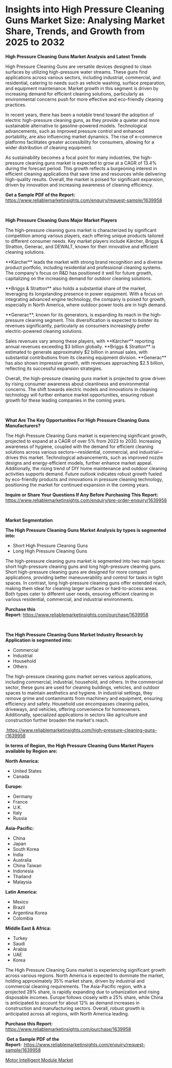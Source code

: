<p><h1>Insights into High Pressure Cleaning Guns Market Size: Analysing Market Share, Trends, and Growth from 2025 to 2032</h1></p><p><strong>High Pressure Cleaning Guns Market Analysis and Latest Trends</strong></p>
<p><p>High Pressure Cleaning Guns are versatile devices designed to clean surfaces by utilizing high-pressure water streams. These guns find applications across various sectors, including industrial, commercial, and residential, catering to needs such as vehicle washing, surface preparation, and equipment maintenance. Market growth in this segment is driven by increasing demand for efficient cleaning solutions, particularly as environmental concerns push for more effective and eco-friendly cleaning practices.</p><p>In recent years, there has been a notable trend toward the adoption of electric high-pressure cleaning guns, as they provide a quieter and more sustainable alternative to gasoline-powered models. Technological advancements, such as improved pressure control and enhanced portability, are also influencing market dynamics. The rise of e-commerce platforms facilitates greater accessibility for consumers, allowing for a wider distribution of cleaning equipment.</p><p>As sustainability becomes a focal point for many industries, the high-pressure cleaning guns market is expected to grow at a CAGR of 13.4% during the forecast period. This growth reflects a burgeoning interest in efficient cleaning applications that save time and resources while delivering high-quality results. Overall, the market is poised for significant expansion, driven by innovation and increasing awareness of cleaning efficiency.</p></p>
<p><strong>Get a Sample PDF of the Report:&nbsp;</strong> <a href="https://www.reliablemarketinsights.com/enquiry/request-sample/1639958?utm_campaign=2177&utm_medium=2&utm_source=Github&utm_content=ia&utm_term=11042025&utm_id=high-pressure-cleaning-guns">https://www.reliablemarketinsights.com/enquiry/request-sample/1639958</a></p>
<p>&nbsp;</p>
<p><strong>High Pressure Cleaning Guns Major Market Players</strong></p>
<p><p>The high-pressure cleaning guns market is characterized by significant competition among various players, each offering unique products tailored to different consumer needs. Key market players include Kärcher, Briggs & Stratton, Generac, and DEWALT, known for their innovative and efficient cleaning solutions.</p><p>**Kärcher** leads the market with strong brand recognition and a diverse product portfolio, including residential and professional cleaning systems. The company's focus on R&D has positioned it well for future growth, capitalizing on the increasing demand for outdoor cleaning solutions.</p><p>**Briggs & Stratton** also holds a substantial share of the market, leveraging its longstanding presence in power equipment. With a focus on integrating advanced engine technology, the company is poised for growth, especially in North America, where outdoor power tools are in high demand.</p><p>**Generac**, known for its generators, is expanding its reach in the high-pressure cleaning segment. This diversification is expected to bolster its revenues significantly, particularly as consumers increasingly prefer electric-powered cleaning solutions.</p><p>Sales revenues vary among these players, with **Kärcher** reporting annual revenues exceeding $3 billion globally. **Briggs & Stratton** is estimated to generate approximately $2 billion in annual sales, with substantial contributions from its cleaning equipment division. **Generac** has also shown impressive growth, with revenues approaching $2.5 billion, reflecting its successful expansion strategies.</p><p>Overall, the high-pressure cleaning guns market is projected to grow driven by rising consumer awareness about cleanliness and environmental concerns. The shift towards electric models and innovations in cleaning technology will further enhance market opportunities, ensuring robust growth for these leading companies in the coming years.</p></p>
<p>&nbsp;</p>
<p><strong>What Are The Key Opportunities For High Pressure Cleaning Guns Manufacturers?</strong></p>
<p><p>The High Pressure Cleaning Guns market is experiencing significant growth, projected to expand at a CAGR of over 5% from 2023 to 2030. Increasing awareness of hygiene, coupled with the demand for efficient cleaning solutions across various sectors—residential, commercial, and industrial—drives this market. Technological advancements, such as improved nozzle designs and energy-efficient models, further enhance market appeal. Additionally, the rising trend of DIY home maintenance and outdoor cleaning activities supports demand. Future outlook indicates robust growth fueled by eco-friendly products and innovations in pressure cleaning technology, positioning the market for continued expansion in the coming years.</p></p>
<p><strong>Inquire or Share Your Questions If Any Before Purchasing This Report:</strong> <a href="https://www.reliablemarketinsights.com/enquiry/pre-order-enquiry/1639958?utm_campaign=2177&utm_medium=2&utm_source=Github&utm_content=ia&utm_term=11042025&utm_id=high-pressure-cleaning-guns">https://www.reliablemarketinsights.com/enquiry/pre-order-enquiry/1639958</a></p>
<p>&nbsp;</p>
<p><strong>Market Segmentation</strong></p>
<p><strong>The High Pressure Cleaning Guns Market Analysis by types is segmented into:</strong></p>
<p><ul><li>Short High Pressure Cleaning Guns</li><li>Long High Pressure Cleaning Guns</li></ul></p>
<p><p>The high-pressure cleaning guns market is segmented into two main types: short high-pressure cleaning guns and long high-pressure cleaning guns. Short high-pressure cleaning guns are designed for more compact applications, providing better maneuverability and control for tasks in tight spaces. In contrast, long high-pressure cleaning guns offer extended reach, making them ideal for cleaning larger surfaces or hard-to-access areas. Both types cater to different user needs, ensuring efficient cleaning in various residential, commercial, and industrial environments.</p></p>
<p><strong>Purchase this Report:&nbsp;</strong><a href="https://www.reliablemarketinsights.com/purchase/1639958?utm_campaign=2177&utm_medium=2&utm_source=Github&utm_content=ia&utm_term=11042025&utm_id=high-pressure-cleaning-guns">https://www.reliablemarketinsights.com/purchase/1639958</a></p>
<p>&nbsp;</p>
<p><strong>The High Pressure Cleaning Guns Market Industry Research by Application is segmented into:</strong></p>
<p><ul><li>Commercial</li><li>Industrial</li><li>Household</li><li>Others</li></ul></p>
<p><p>The high-pressure cleaning guns market serves various applications, including commercial, industrial, household, and others. In the commercial sector, these guns are used for cleaning buildings, vehicles, and outdoor spaces to maintain aesthetics and hygiene. In industrial settings, they remove grime and contaminants from machinery and equipment, ensuring efficiency and safety. Household use encompasses cleaning patios, driveways, and vehicles, offering convenience for homeowners. Additionally, specialized applications in sectors like agriculture and construction further broaden the market's reach.</p></p>
<p><a href="https://www.reliablemarketinsights.com/high-pressure-cleaning-guns-r1639958?utm_campaign=2177&utm_medium=2&utm_source=Github&utm_content=ia&utm_term=11042025&utm_id=high-pressure-cleaning-guns">&nbsp;https://www.reliablemarketinsights.com/high-pressure-cleaning-guns-r1639958</a></p>
<p><strong>In terms of Region, the High Pressure Cleaning Guns Market Players available by Region are:</strong></p>
<p>
    <p> <strong> North America: </strong>
        <ul>
            <li>United States</li>
            <li>Canada</li>
        </ul>
        </p> 
    <p> <strong> Europe: </strong>
        <ul>
            <li>Germany</li>
            <li>France</li>
            <li>U.K.</li>
            <li>Italy</li>
            <li>Russia</li>
        </ul>
        </p> 
    <p> <strong> Asia-Pacific: </strong>
        <ul>
            <li>China</li>
            <li>Japan</li>
            <li>South Korea</li>
            <li>India</li>
            <li>Australia</li>
            <li>China Taiwan</li>
            <li>Indonesia</li>
            <li>Thailand</li>
            <li>Malaysia</li>
        </ul>
        </p> 
    <p> <strong> Latin America: </strong>
        <ul>
            <li>Mexico</li>
            <li>Brazil</li>
            <li>Argentina Korea</li>
            <li>Colombia</li>
        </ul>
        </p> 
    <p> <strong> Middle East & Africa: </strong>
        <ul>
            <li>Turkey</li>
            <li>Saudi</li>
            <li>Arabia</li>
            <li>UAE</li>
            <li>Korea</li>
        </ul>
    </p>
    </p>
<p><p>The High Pressure Cleaning Guns market is experiencing significant growth across various regions. North America is expected to dominate the market, holding approximately 35% market share, driven by industrial and commercial cleaning requirements. The Asia-Pacific region, with a projected 28% share, is rapidly expanding due to urbanization and rising disposable incomes. Europe follows closely with a 25% share, while China is anticipated to account for about 12% as demand increases in construction and manufacturing sectors. Overall, robust growth is anticipated across all regions, with North America leading.</p></p>
<p><strong>Purchase this Report: </strong><a href="https://www.reliablemarketinsights.com/purchase/1639958?utm_campaign=2177&utm_medium=2&utm_source=Github&utm_content=ia&utm_term=11042025&utm_id=high-pressure-cleaning-guns">https://www.reliablemarketinsights.com/purchase/1639958</a></p>
<p>&nbsp;<strong>Get a Sample PDF of the Report:&nbsp;&nbsp;</strong><a href="https://www.reliablemarketinsights.com/enquiry/request-sample/1639958?utm_campaign=2177&utm_medium=2&utm_source=Github&utm_content=ia&utm_term=11042025&utm_id=high-pressure-cleaning-guns">https://www.reliablemarketinsights.com/enquiry/request-sample/1639958</a></p>
<p><strong></strong></p>
<p><p><a href="https://github.com/GenaGaines34/Market-Research-Report-List-2/blob/main/motor-intelligent-module-market.md?utm_campaign=2177&utm_medium=2&utm_source=Github&utm_content=ia&utm_term=11042025&utm_id=high-pressure-cleaning-guns">Motor Intelligent Module Market</a></p></p>